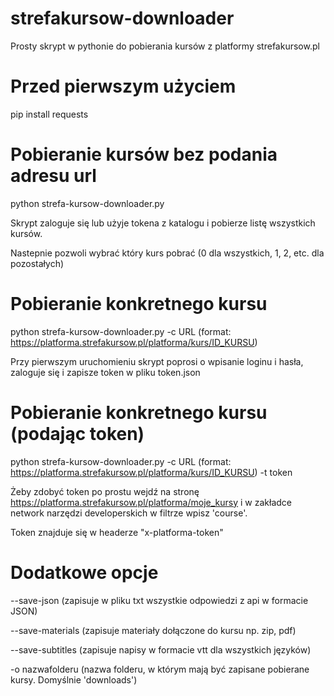 # strefakursow-downloader
Prosty skrypt w pythonie do pobierania kursów z platformy strefakursow.pl

# Przed pierwszym użyciem
pip install requests

# Pobieranie kursów bez podania adresu url
python strefa-kursow-downloader.py

Skrypt zaloguje się lub użyje tokena z katalogu i pobierze listę wszystkich kursów.

Nastepnie pozwoli wybrać który kurs pobrać (0 dla wszystkich, 1, 2, etc. dla pozostałych)

# Pobieranie konkretnego kursu
python strefa-kursow-downloader.py -c URL (format: https://platforma.strefakursow.pl/platforma/kurs/ID_KURSU) 

Przy pierwszym uruchomieniu skrypt poprosi o wpisanie loginu i hasła, zaloguje się i zapisze token w pliku token.json

# Pobieranie konkretnego kursu (podając token)
python strefa-kursow-downloader.py -c URL (format: https://platforma.strefakursow.pl/platforma/kurs/ID_KURSU) -t token 

Żeby zdobyć token po prostu wejdź na stronę https://platforma.strefakursow.pl/platforma/moje_kursy i w zakładce network narzędzi developerskich w filtrze wpisz 'course'.

Token znajduje się w headerze "x-platforma-token"

# Dodatkowe opcje
--save-json (zapisuje w pliku txt wszystkie odpowiedzi z api w formacie JSON)

--save-materials (zapisuje materiały dołączone do kursu np. zip, pdf)

--save-subtitles (zapisuje napisy w formacie vtt dla wszystkich języków)

-o nazwafolderu (nazwa folderu, w którym mają być zapisane pobierane kursy. Domyślnie 'downloads')
